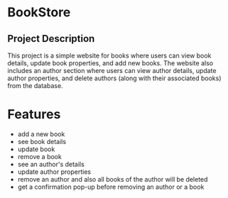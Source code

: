 # BookStore

## Project Description

This project is a simple website for books where users can view book details, update book properties, and add new books. The website also includes an author section where users can view author details, update author properties, and delete authors (along with their associated books) from the database.

# Features
- add a new book
- see book details
- update book
- remove a book
- see an author's details
- update author properties
- remove an author and also all books of the author will be deleted
- get a confirmation pop-up before removing an author or a book

